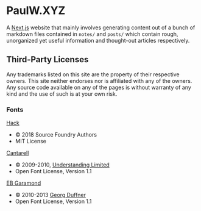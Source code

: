 # PaulW.XYZ

A [Next.js](https://nextjs.com) website that mainly involves generating content out of a bunch of markdown files contained in `notes/` and `posts/` which contain rough, unorganized yet useful information and thought-out articles respectively. 

## Third-Party Licenses
Any trademarks listed on this site are the property of their respective owners. This site neither endorses nor is affiliated with any of the owners. Any source code available on any of the pages is without warranty of any kind and the use of such is at your own risk. 

### Fonts

[Hack](https://github.com/source-foundry/Hack) 
- &copy; 2018 Source Foundry Authors 
- MIT License

[Cantarell](https://github.com/davelab6/cantarell)
- &copy; 2009-2010, [Understanding Limited](mailto:dave@understandinglimited.com) 
- Open Font License, Version 1.1

[EB Garamond](https://github.com/georgd/EB-Garamond)
- &copy; 2010-2013 [Georg Duffner](http://www.georgduffner.at) 
- Open Font License, Version 1.1
